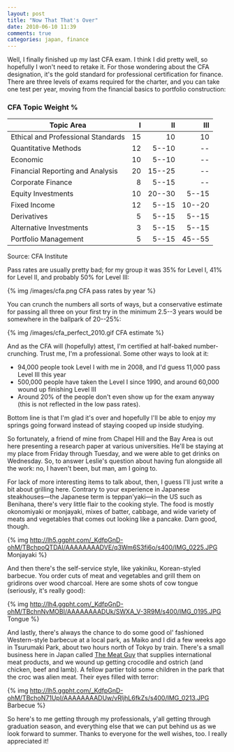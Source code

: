```yaml
---
layout: post
title: "Now That That's Over"
date: 2010-06-10 11:39
comments: true
categories: japan, finance
---
```


Well, I finally finished up my last CFA exam. I think I did pretty well,
so hopefully I won't need to retake it. For those wondering about the CFA
designation, it's the gold standard for professional certification for
finance. There are three levels of exams required for the charter, and you
can take one test per year, moving from the financial basics to portfolio
construction:

### CFA Topic Weight %

Topic Area                         |  I |     II |    III
-----------------------------------|---:|-------:|-------:
Ethical and Professional Standards | 15 |     10 |     10
Quantitative Methods               | 12 |  5--10 |     --
Economic                           | 10 |  5--10 |     --
Financial Reporting and Analysis   | 20 | 15--25 |     --
Corporate Finance                  |  8 |  5--15 |     --
Equity Investments                 | 10 | 20--30 |  5--15
Fixed Income                       | 12 |  5--15 | 10--20
Derivatives                        |  5 |  5--15 |  5--15
Alternative Investments            |  3 |  5--15 |  5--15
Portfolio Management               |  5 |  5--15 | 45--55

Source: CFA Institute

Pass rates are usually pretty bad; for my group it was 35% for Level I, 41% for
Level II, and probably 50% for Level III:

<object type="image/svg+xml" data="/images/cfa.svg" style="width:400px;height:400px">
{% img /images/cfa.png CFA pass rates by year %}
</object>

You can crunch the numbers all sorts of ways, but a conservative estimate
for passing all three on your first try in the minimum 2.5--3 years would be
somewhere in the ballpark of 20--25%:

{% img /images/cfa_perfect_2010.gif CFA estimate %}

And as the CFA will (hopefully) attest, I'm certified at half-baked
number-crunching. Trust me, I'm a professional. Some other ways to look at it:

* 94,000 people took Level I with me in 2008, and I'd guess 11,000 pass Level
  III this year
* 500,000 people have taken the Level I since 1990, and around 60,000 wound up
  finishing Level III
* Around 20% of the people don't even show up for the exam anyway (this is not
  reflected in the low pass rates).

Bottom line is that I'm glad it's over and hopefully I'll be able to enjoy my
springs going forward instead of staying cooped up inside studying.

So fortunately, a friend of mine from Chapel Hill and the Bay Area is out
here presenting a research paper at various universities. He'll be staying
at my place from Friday through Tuesday, and we were able to get drinks on
Wednesday. So, to answer Leslie's question about having fun alongside all the
work: no, I haven't been, but man, am I going to.

For lack of more interesting items to talk about, then, I guess I'll just
write a bit about grilling here. Contrary to your experience in Japanese
steakhouses—the Japanese term is teppan'yaki—in the US such as Benihana, there's
very little flair to the cooking style. The food is mostly okonomiyaki or
monjayaki, mixes of batter, cabbage, and wide variety of meats and vegetables
that comes out looking like a pancake. Darn good, though.

{% img http://lh5.ggpht.com/_KdfpGnD-ohM/TBchpoQTDAI/AAAAAAAADVE/q3Wm6S3fi6o/s400/IMG_0225.JPG Monjayaki %}

And then there's the self-service style, like yakiniku, Korean-styled
barbecue. You order cuts of meat and vegetables and grill them on gridirons over
wood charcoal. Here are some shots of cow tongue (seriously, it's really good):

{% img http://lh4.ggpht.com/_KdfpGnD-ohM/TBchnNvMOBI/AAAAAAAADUk/SWXA_V-3R9M/s400/IMG_0195.JPG Tongue %}

And lastly, there's always the chance to do some good ol' fashioned
Western-style barbecue at a local park, as Maiko and I did a few weeks
ago in Tsurumaki Park, about two hours north of Tokyo by train. There's a
small business here in Japan called [The Meat Guy][meat_guy] that supplies
international meat products, and we wound up getting crocodile and ostrich (and
chicken, beef and lamb). A fellow partier told some children in the park that
the croc was alien meat. Their eyes filled with terror:

{% img http://lh5.ggpht.com/_KdfpGnD-ohM/TBchoN71UpI/AAAAAAAADUw/vRljhL6fkZs/s400/IMG_0213.JPG Barbecue %}

So here's to me getting through my professionals, y'all getting through
graduation season, and everything else that we can put behind us as we look
forward to summer. Thanks to everyone for the well wishes, too. I really
appreciated it!

  [meat_guy]:http://www.themeatguy.jp/app/en/

